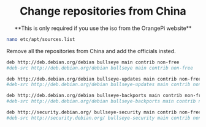 <h1 align="center">Change repositories from China</h1>

<p align="center">**This is only required if you use the iso from the OrangePi website**</p>

```bash
nano etc/apt/sources.list
```

Remove all the repositories from China and add the officials insted.

```bash
deb http://deb.debian.org/debian bullseye main contrib non-free
#deb-src http://deb.debian.org/debian bullseye main contrib non-free

deb http://deb.debian.org/debian bullseye-updates main contrib non-free
#deb-src http://deb.debian.org/debian bullseye-updates main contrib non-free

deb http://deb.debian.org/debian bullseye-backports main contrib non-free
#deb-src http://deb.debian.org/debian bullseye-backports main contrib non-free

deb http://security.debian.org/ bullseye-security main contrib non-free
#deb-src http://security.debian.org/ bullseye-security main contrib non-free
```
